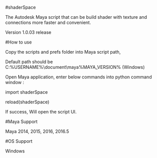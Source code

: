 #shaderSpace

The Autodesk Maya script that can be build shader with texture and connections more faster and convenient.

Version 1.0.03 release

#How to use

Copy the scripts and prefs folder into Maya script path,

Default path should be C:\%USERNAME%\document\maya\%MAYA_VERSION% (Windows)

Open Maya application, enter below commands into python command window :

import shaderSpace

reload(shaderSpace)

If success, Will open the script UI.

#Maya Support

Maya 2014, 2015, 2016, 2016.5

#OS Support

Windows
